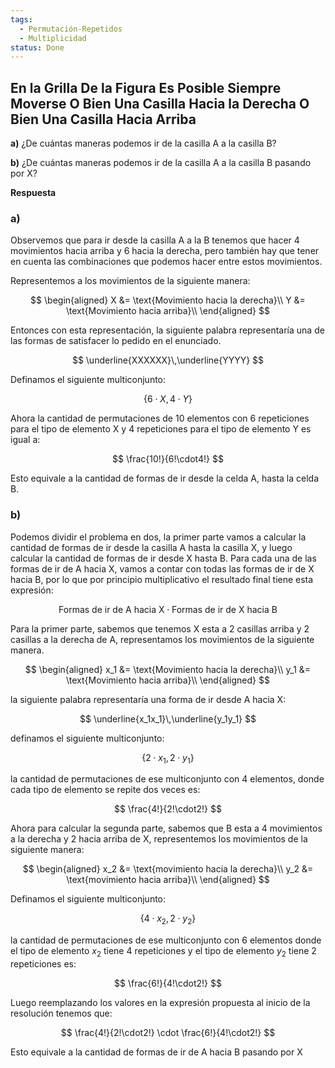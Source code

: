 ```yaml
---
tags:
  - Permutación-Repetidos
  - Multiplicidad
status: Done
---
```


## En la Grilla De la Figura Es Posible Siempre Moverse O Bien Una Casilla Hacia la Derecha O Bien Una Casilla Hacia Arriba

**a)** ¿De cuántas maneras podemos ir de la casilla A a la casilla B?

**b)** ¿De cuántas maneras podemos ir de la casilla A a la casilla B pasando por X?

**Respuesta**

### **a)**

Observemos que para ir desde la casilla A a la B tenemos que hacer 4 movimientos hacia arriba y 6 hacia la derecha, pero también hay que tener en cuenta las combinaciones que podemos hacer entre estos movimientos.

Representemos a los movimientos de la siguiente manera:

$$  
\begin{aligned}
X &= \text{Movimiento hacia la derecha}\\
Y &= \text{Movimiento hacia arriba}\\
\end{aligned}
$$

Entonces con esta representación, la siguiente palabra representaría una de las formas de satisfacer lo pedido en el enunciado.

$$
\underline{XXXXXX}\,\underline{YYYY}
$$

Definamos el siguiente multiconjunto:

$$
\{ 6 \cdot X, 4 \cdot Y \}
$$

Ahora la cantidad de permutaciones de 10 elementos con 6 repeticiones para el tipo de elemento X y 4 repeticiones para el tipo de elemento Y es igual a:

$$
\frac{10!}{6!\cdot4!}
$$

Esto equivale a la cantidad de formas de ir desde la celda A, hasta la celda B.

### **b)**

Podemos dividir el problema en dos, la primer parte vamos a calcular la cantidad de formas de ir desde la casilla A hasta la casilla X, y luego calcular la cantidad de formas de ir desde X hasta B. Para cada una de las formas de ir de A hacia X, vamos a contar con todas las formas de ir de X hacia B, por lo que por principio multiplicativo el resultado final tiene esta expresión:

$$
\text{Formas de ir de A hacia X} \cdot \text{Formas de ir de X hacia B}
$$

Para la primer parte, sabemos que tenemos X esta a 2 casillas arriba y 2 casillas a la derecha de A, representamos los movimientos de la siguiente manera.

$$  
\begin{aligned}
x_1 &= \text{Movimiento hacia la derecha}\\
y_1 &= \text{Movimiento hacia arriba}\\
\end{aligned}
$$

la siguiente palabra representaría una forma de ir desde A hacia X:

$$
\underline{x_1x_1}\,\underline{y_1y_1}
$$

definamos el siguiente multiconjunto:

$$
\{ 2 \cdot x_1, 2 \cdot y_1  \}
$$

la cantidad de permutaciones de ese multiconjunto con 4 elementos, donde cada tipo de elemento se repite dos veces es:

$$
\frac{4!}{2!\cdot2!}
$$

Ahora para calcular la segunda parte, sabemos que B esta a 4 movimientos a la derecha y 2 hacia arriba de X, representemos los movimientos de la siguiente manera:

$$  
\begin{aligned}
x_2 &= \text{movimiento hacia la derecha}\\
y_2 &= \text{movimiento hacia arriba}\\
\end{aligned}
$$

Definamos el siguiente multiconjunto:

$$
\{ 4 \cdot x_2, 2 \cdot y_2\}
$$

la cantidad de permutaciones de ese multiconjunto con 6 elementos donde el tipo de elemento $x_2$ tiene 4 repeticiones y el tipo de elemento $y_2$ tiene 2 repeticiones es:

$$
\frac{6!}{4!\cdot2!}
$$

Luego reemplazando los valores en la expresión propuesta al inicio de la resolución tenemos que:

$$
\frac{4!}{2!\cdot2!} \cdot \frac{6!}{4!\cdot2!}
$$

Esto equivale a la cantidad de formas de ir de A hacia B pasando por X
